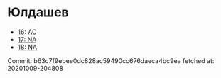 # Юлдашев
- [16: AC](16.md)
- [17: NA](17.md)
- [18: NA](18.md)

Commit: b63c7f9ebee0dc828ac59490cc676daeca4bc9ea
 fetched at: 20201009-204808
